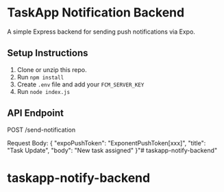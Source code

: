 # TaskApp Notification Backend

A simple Express backend for sending push notifications via Expo.

## Setup Instructions

1. Clone or unzip this repo.
2. Run `npm install`
3. Create `.env` file and add your `FCM_SERVER_KEY`
4. Run `node index.js`

## API Endpoint

POST /send-notification

Request Body:
{
  "expoPushToken": "ExponentPushToken[xxx]",
  "title": "Task Update",
  "body": "New task assigned"
}"# taskapp-notify-backend" 
# taskapp-notify-backend
